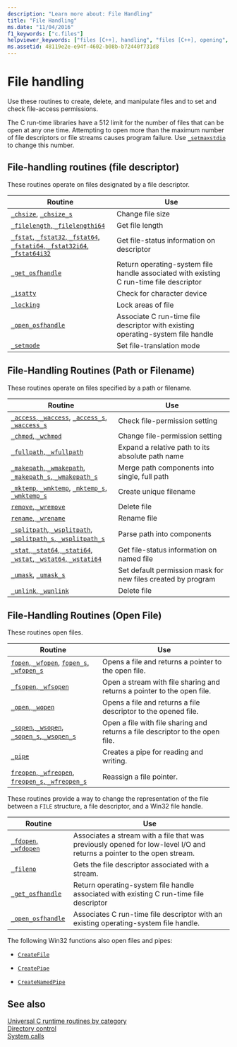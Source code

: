 ```yaml
---
description: "Learn more about: File Handling"
title: "File Handling"
ms.date: "11/04/2016"
f1_keywords: ["c.files"]
helpviewer_keywords: ["files [C++], handling", "files [C++], opening", "files [C++], manipulating"]
ms.assetid: 48119e2e-e94f-4602-b08b-b72440f731d8
---
```

# File handling

Use these routines to create, delete, and manipulate files and to set and check file-access permissions.

The C run-time libraries have a 512 limit for the number of files that can be open at any one time. Attempting to open more than the maximum number of file descriptors or file streams causes program failure. Use [`_setmaxstdio`](./reference/setmaxstdio.md) to change this number.

## File-handling routines (file descriptor)

These routines operate on files designated by a file descriptor.

| Routine | Use |
|---|---|
| [`_chsize`](./reference/chsize.md), [`_chsize_s`](./reference/chsize-s.md) | Change file size |
| [`_filelength`, `_filelengthi64`](./reference/filelength-filelengthi64.md) | Get file length |
| [`_fstat`, `_fstat32`, `_fstat64`, `_fstati64`, `_fstat32i64`, `_fstat64i32`](./reference/fstat-fstat32-fstat64-fstati64-fstat32i64-fstat64i32.md) | Get file-status information on descriptor |
| [`_get_osfhandle`](./reference/get-osfhandle.md) | Return operating-system file handle associated with existing C run-time file descriptor |
| [`_isatty`](./reference/isatty.md) | Check for character device |
| [`_locking`](./reference/locking.md) | Lock areas of file |
| [`_open_osfhandle`](./reference/open-osfhandle.md) | Associate C run-time file descriptor with existing operating-system file handle |
| [`_setmode`](./reference/setmode.md) | Set file-translation mode |

## File-Handling Routines (Path or Filename)

These routines operate on files specified by a path or filename.

| Routine | Use |
|---|---|
| [`_access`, `_waccess`](./reference/access-waccess.md), [`_access_s`, `_waccess_s`](./reference/access-s-waccess-s.md) | Check file-permission setting |
| [`_chmod`, `_wchmod`](./reference/chmod-wchmod.md) | Change file-permission setting |
| [`_fullpath`, `_wfullpath`](./reference/fullpath-wfullpath.md) | Expand a relative path to its absolute path name |
| [`_makepath`, `_wmakepath`](./reference/makepath-wmakepath.md), [`_makepath_s`, `_wmakepath_s`](./reference/makepath-s-wmakepath-s.md) | Merge path components into single, full path |
| [`_mktemp`, `_wmktemp`](./reference/mktemp-wmktemp.md), [`_mktemp_s`, `_wmktemp_s`](./reference/mktemp-s-wmktemp-s.md) | Create unique filename |
| [`remove`, `_wremove`](./reference/remove-wremove.md) | Delete file |
| [`rename`, `_wrename`](./reference/rename-wrename.md) | Rename file |
| [`_splitpath`, `_wsplitpath`](./reference/splitpath-wsplitpath.md), [`_splitpath_s`, `_wsplitpath_s`](./reference/splitpath-s-wsplitpath-s.md) | Parse path into components |
| [`_stat`, `_stat64`, `_stati64`, `_wstat`, `_wstat64`, `_wstati64`](./reference/stat-functions.md) | Get file-status information on named file |
| [`_umask`](./reference/umask.md), [`_umask_s`](./reference/umask-s.md) | Set default permission mask for new files created by program |
| [`_unlink`, `_wunlink`](./reference/unlink-wunlink.md) | Delete file |

## File-Handling Routines (Open File)

These routines open files.

| Routine | Use |
|---|---|
| [`fopen`, `_wfopen`](./reference/fopen-wfopen.md), [`fopen_s`, `_wfopen_s`](./reference/fopen-s-wfopen-s.md) | Opens a file and returns a pointer to the open file. |
| [`_fsopen`, `_wfsopen`](./reference/fsopen-wfsopen.md) | Open a stream with file sharing and returns a pointer to the open file. |
| [`_open`, `_wopen`](./reference/open-wopen.md) | Opens a file and returns a file descriptor to the opened file. |
| [`_sopen`, `_wsopen`](./reference/sopen-wsopen.md), [`_sopen_s`, `_wsopen_s`](./reference/sopen-s-wsopen-s.md) | Open a file with file sharing and returns a file descriptor to the open file. |
| [`_pipe`](./reference/pipe.md) | Creates a pipe for reading and writing. |
| [`freopen`, `_wfreopen`](./reference/freopen-wfreopen.md), [`freopen_s`, `_wfreopen_s`](./reference/freopen-s-wfreopen-s.md) | Reassign a file pointer. |

These routines provide a way to change the representation of the file between a `FILE` structure, a file descriptor, and a Win32 file handle.

| Routine | Use |
|---|---|
| [`_fdopen`, `_wfdopen`](./reference/fdopen-wfdopen.md) | Associates a stream with a file that was previously opened for low-level I/O and returns a pointer to the open stream. |
| [`_fileno`](./reference/fileno.md) | Gets the file descriptor associated with a stream. |
| [`_get_osfhandle`](./reference/get-osfhandle.md) | Return operating-system file handle associated with existing C run-time file descriptor |
| [`_open_osfhandle`](./reference/open-osfhandle.md) | Associates C run-time file descriptor with an existing operating-system file handle. |

The following Win32 functions also open files and pipes:

- [`CreateFile`](/windows/win32/api/fileapi/nf-fileapi-createfilew)

- [`CreatePipe`](/windows/win32/api/namedpipeapi/nf-namedpipeapi-createpipe)

- [`CreateNamedPipe`](/windows/win32/api/winbase/nf-winbase-createnamedpipea)

## See also

[Universal C runtime routines by category](./run-time-routines-by-category.md)\
[Directory control](./directory-control.md)\
[System calls](./system-calls.md)
